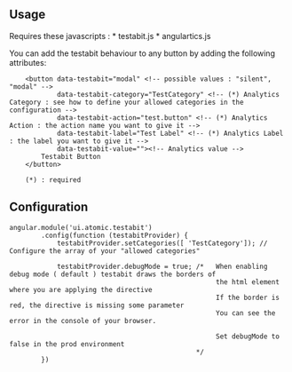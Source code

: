Usage
-----

Requires these javascripts :
        * testabit.js
        * angulartics.js

You can add the testabit behaviour to any button by adding the following attributes:

        <button data-testabit="modal" <!-- possible values : "silent", "modal" -->
                data-testabit-category="TestCategory" <!-- (*) Analytics Category : see how to define your allowed categories in the configuration -->
                data-testabit-action="test.button" <!-- (*) Analytics Action : the action name you want to give it -->
                data-testabit-label="Test Label" <!-- (*) Analytics Label : the label you want to give it -->
                data-testabit-value=""><!-- Analytics value -->
            Testabit Button
        </button>

        (*) : required




Configuration
-------------


    angular.module('ui.atomic.testabit')
            .config(function (testabitProvider) {
                testabitProvider.setCategories([ 'TestCategory']); // Configure the array of your "allowed categories"

                testabitProvider.debugMode = true; /*   When enabling debug mode ( default ) testabit draws the borders of
                                                        the html element where you are applying the directive
                                                        If the border is red, the directive is missing some parameter
                                                        You can see the error in the console of your browser.

                                                        Set debugMode to false in the prod environment
                                                   */
            })




